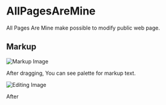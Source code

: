 AllPagesAreMine
===============

All Pages Are Mine make possible to modify public web page.
  
## Markup 

![Markup Image][palette]

After dragging, You can see palette for markup text.

![Editing Image][editing]

After

[deleting]:https://cloud.githubusercontent.com/assets/3348878/5259682/859816b0-7a47-11e4-971e-60e8c7ae7a87.png "deleting"
[editing]:https://cloud.githubusercontent.com/assets/3348878/5259681/85980152-7a47-11e4-85cf-ce917d9eaeb8.png "editing"
[memo]:https://cloud.githubusercontent.com/assets/3348878/5259680/859610b8-7a47-11e4-939a-e8c6e1ea2872.png "memo"
[original]:https://cloud.githubusercontent.com/assets/3348878/5259684/85a4a90c-7a47-11e4-92b4-2a297930734d.png "original"
[palette]:https://cloud.githubusercontent.com/assets/3348878/5259683/859e7a78-7a47-11e4-8b1f-372873311c8a.png "palette"
